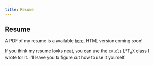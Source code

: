 ```yaml
---
title: Resume
---
```


Resume
--

A PDF of my resume is a available
[here](http://files.rahul.sh/rahulparhi_resume.pdf). HTML version coming soon!

If you think my resume looks neat, you can use the
[`cv.cls`](https://gitlab.com/rp/texmf/blob/master/tex/latex/rahul/cv.cls) <span
class="latex">L<sup>a</sup>T<sub>e</sub>X</span> class I wrote for it. I'll
leave you to figure out how to use it yourself.

